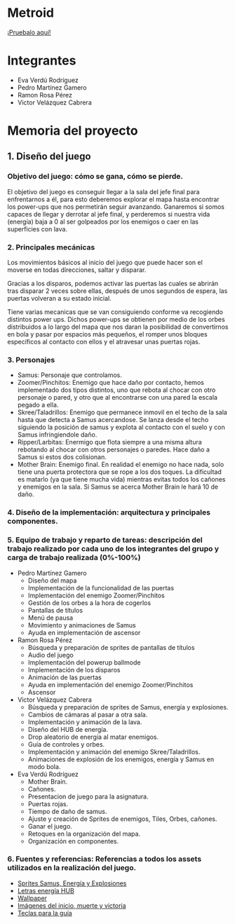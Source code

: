 # Metroid
[¡Pruebalo aquí!](https://pemaga12.github.io/Metroid/)

# Integrantes
* Eva Verdú Rodríguez
* Pedro Martínez Gamero
* Ramon Rosa Pérez
* Victor Velázquez Cabrera

# Memoria del proyecto

## 1. Diseño del juego
### Objetivo del juego: cómo se gana, cómo se pierde.

El objetivo del juego es conseguir llegar a la sala del jefe final para enfrentarnos a él, para esto deberemos explorar el mapa hasta encontrar los power-ups que nos permetirán seguir avanzando. Ganaremos si somos capaces de llegar y derrotar al jefe final, y perderemos si nuestra vida (energía) baja a 0 al ser golpeados por los enemigos o caer en las superficies con lava.

### 2. Principales mecánicas

Los movimientos básicos al inicio del juego que puede hacer son el moverse en todas direcciones, saltar y disparar.

Gracias a los disparos, podemos activar las puertas las cuales se abrirán tras disparar 2 veces sobre ellas, después de unos segundos de espera, las puertas volveran a su estado inicial.

Tiene varias mecanicas que se van consiguiendo conforme va recogiendo distintos power ups. Dichos power-ups se obtienen por medio de los orbes distribuidos a lo largo del mapa que nos daran la posibilidad de convertirnos en bola y pasar por espacios más pequeños, el romper unos bloques específicos al contacto con ellos y el atravesar unas puertas rojas.

### 3. Personajes

* Samus: Personaje que controlamos.
* Zoomer/Pinchitos: Enemigo que hace daño por contacto, hemos implementado dos tipos distintos, uno que rebota al chocar con otro personaje o pared, y otro que al encontrarse con una pared la escala pegado a ella.
* Skree/Taladrillos: Enemigo que permanece inmovil en el techo de la sala hasta que detecta a Samus acercandose. Se lanza desde el techo siguiendo la posición de samus y explota al contacto con el suelo y con Samus infringiendole daño.
* Ripper/Larbitas: Enermigo que flota siempre a una misma altura rebotando al chocar con otros personajes o paredes. Hace daño a Samus si estos dos colisionan.
* Mother Brain: Enemigo final. En realidad el enemigo no hace nada, solo tiene una puerta protectora que se rope a los dos toques. La dificultad es matarlo (ya que tiene mucha vida) mientras evitas todos los cañones y enemigos en la sala. Si Samus se acerca Mother Brain le hará 10 de daño.

### 4. Diseño de la implementación: arquitectura y principales componentes.



### 5. Equipo de trabajo y reparto de tareas: descripción del trabajo realizado por cada uno de los integrantes del grupo y carga de trabajo realizada (0%-100%)

* Pedro Martínez Gamero
	* Diseño del mapa 	
 	* Implementación de la funcionalidad de las puertas
	* Implementación del enemigo Zoomer/Pinchitos
	* Gestión de los orbes a la hora de cogerlos
	* Pantallas de títulos
	* Menú de pausa
	* Movimiento y animaciones de Samus
	* Ayuda en implementación de ascensor
* Ramon Rosa Pérez
	* Búsqueda y preparación de sprites de pantallas de títulos
	* Audio del juego
	* Implementación del powerup ballmode
	* Implementación de los disparos
	* Animación de las puertas
	* Ayuda en implementación del enemigo Zoomer/Pinchitos
	* Ascensor
* Victor Velázquez Cabrera
	* Búsqueda y preparación de sprites de Samus, energía y explosiones.
	* Cambios de cámaras al pasar a otra sala.
	* Implementación y animación de la lava.
	* Diseño del HUB de energía.
	* Drop aleatorio de energía al matar enemigos.
	* Guía de controles y orbes.
	* Implementación y animación del enemigo Skree/Taladrillos.
	* Animaciones de explosión de los enemigos, energía y Samus en modo bola.
* Eva Verdú Rodríguez 
	* Mother Brain.
	* Cañones.
	* Presentacion de juego para la asignatura.
	* Puertas rojas.
	* Tiempo de daño de samus.
	* Ajuste y creación de Sprites de enemigos, Tiles, Orbes, cañones.
	* Ganar el juego.
	* Retoques en la organización del mapa.
	* Organización en componentes.

### 6. Fuentes y referencias: Referencias a todos los assets utilizados en la realización del juego. 

* [Sprites Samus, Energía y Explosiones](https://ar.pinterest.com/pin/215187688422562272/)
* [Letras energía HUB](https://www.spriters-resource.com/nes/metroid/sheet/1777/?source=genre)
* [Wallpaper](https://coolwallpapers.me/5836458-planet-space-artist-artwork-digital-art-hd-4k-deviantart.html)
* [Imágenes del inicio, muerte y victoria](https://www.spriters-resource.com/nes/metroid/sheet/109511/)
* [Teclas para la guía](https://www.keybr.com/)




